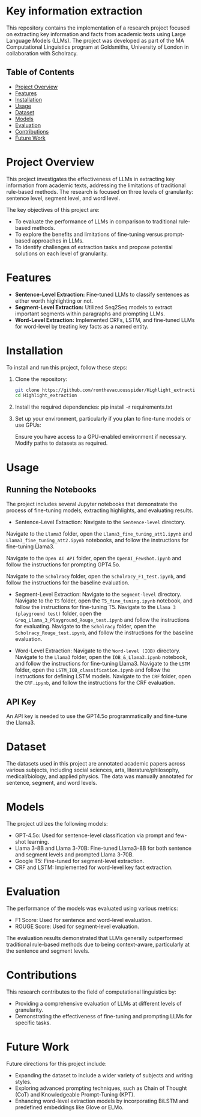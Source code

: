 # Key information extraction

This repository contains the implementation of a research project focused on extracting key information and facts from academic texts using Large Language Models (LLMs). The project was developed as part of the MA Computational Linguistics program at Goldsmiths, University of London in collaboration with Scholracy.

## Table of Contents
- [Project Overview](#project-overview)
- [Features](#features)
- [Installation](#installation)
- [Usage](#usage)
- [Dataset](#dataset)
- [Models](#models)
- [Evaluation](#evaluation)
- [Contributions](#contributions)
- [Future Work](#future-work)


# Project Overview
<a id="project-overview"></a>
This project investigates the effectiveness of LLMs in extracting key information from academic texts, addressing the limitations of traditional rule-based methods. The research is focused on three levels of granularity: sentence level, segment level, and word level.

The key objectives of this project are:
- To evaluate the performance of LLMs in comparison to traditional rule-based methods.
- To explore the benefits and limitations of fine-tuning versus prompt-based approaches in LLMs.
- To identify challenges of extraction tasks and propose potential solutions on each level of granularity.

# Features
<a id="features"></a>
- **Sentence-Level Extraction:** Fine-tuned LLMs to classify sentences as either worth highlighting or not.
- **Segment-Level Extraction:** Utilized Seq2Seq models to extract important segments within paragraphs and prompting LLMs.
- **Word-Level Extraction:** Implemented CRFs, LSTM, and fine-tuned LLMs for word-level by treating key facts as a named entity.

# Installation
<a id="installation"></a>
To install and run this project, follow these steps:

1. Clone the repository:
   ```bash
   git clone https://github.com/romthevacuousspider/Highlight_extraction.git
   cd Highlight_extraction

2. Install the required dependencies:
   pip install -r requirements.txt

3. Set up your environment, particularly if you plan to fine-tune models or use GPUs:

    Ensure you have access to a GPU-enabled environment if necessary.
    Modify paths to datasets as required.

# Usage
<a id="usage"></a>
## Running the Notebooks

The project includes several Jupyter notebooks that demonstrate the process of fine-tuning models, extracting highlights, and evaluating results.

- Sentence-Level Extraction:
Navigate to the `Sentence-level` directory.
  
Navigate to the `Llama3` folder, open the `Llama3_fine_tuning_att1.ipynb` and `Llama3_fine_tuning_att2.ipynb` notebooks, and follow the instructions for fine-tuning Llama3.
  
Navigate to the `Open AI API` folder, open the `OpenAI_Fewshot.ipynb` and follow the instructions for prompting GPT4.5o.
  
Navigate to the `Scholracy` folder, open the `Scholracy_F1_test.ipynb`, and follow the instructions for the baseline evaluation.

- Segment-Level Extraction:
      Navigate to the `Segment-level` directory.
      Navigate to the `T5` folder, open the `T5_fine_tuning.ipynb` notebook, and follow the instructions for fine-tuning T5.
      Navigate to the `Llama 3 (playground test)` folder, open the `Groq_Llama_3_Playground_Rouge_test.ipynb` and follow the instructions for evaluating.
      Navigate to the `Scholracy` folder, open the `Scholracy_Rouge_test.ipynb`, and follow the instructions for the baseline evaluation.

- Word-Level Extraction:
      Navigate to the `Word-level (IOB)` directory.
      Navigate to the `Llama3` folder, open the `IOB_&_Llama3.ipynb` notebook, and follow the instructions for fine-tuning Llama3.
      Navigate to the `LSTM` folder, open the `LSTM_IOB_classification.ipynb` and follow the instructions for defining LSTM models.
      Navigate to the `CRF` folder, open the `CRF.ipynb`, and follow the instructions for the CRF evaluation.

## API Key

An API key is needed to use the GPT4.5o programmatically and fine-tune the Llama3.

# Dataset
<a id="dataset"></a>

The datasets used in this project are annotated academic papers across various subjects, including social sciences, arts, literature/philosophy, medical/biology, and applied physics. The data was manually annotated for sentence, segment, and word levels.

# Models
<a id="models"></a>

The project utilizes the following models:

- GPT-4.5o: Used for sentence-level classification via prompt and few-shot learning.
- Llama 3-8B and Llama 3-70B: Fine-tuned Llama3-8B for both sentence and segment levels and prompted Llama 3-70B.
- Google T5: Fine-tuned for segment-level extraction.
- CRF and LSTM: Implemented for word-level key fact extraction.

# Evaluation
<a id="evaluation"></a>

The performance of the models was evaluated using various metrics:

- F1 Score: Used for sentence and word-level evaluation.
- ROUGE Score: Used for segment-level evaluation.

The evaluation results demonstrated that LLMs generally outperformed traditional rule-based methods due to being context-aware, particularly at the sentence and segment levels.

# Contributions
<a id="contributions"></a>

This research contributes to the field of computational linguistics by:

- Providing a comprehensive evaluation of LLMs at different levels of granularity.
- Demonstrating the effectiveness of fine-tuning and prompting LLMs for specific tasks.

# Future Work
<a id="future-work"></a>

Future directions for this project include:

- Expanding the dataset to include a wider variety of subjects and writing styles.
- Exploring advanced prompting techniques, such as Chain of Thought (CoT) and Knowledgeable Prompt-Tuning (KPT).
- Enhancing word-level extraction models by incorporating BiLSTM and predefined embeddings like Glove or ELMo.
